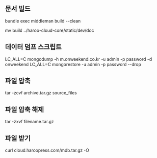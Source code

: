 ## 문서 빌드

bundle exec middleman build --clean

mv build ../haroo-cloud-core/static/dev/doc

## 데이터 덤프 스크립트
LC_ALL=C mongodump -h m.onweekend.co.kr -u admin -p password -d onweekend
LC_ALL=C mongorestore -u admin -p password --drop


## 파일 압축
tar -zcvf archive.tar.gz source_files


## 파일 압축 해제
tar -zxvf filename.tar.gz


## 파일 받기
curl cloud.haroopress.com/mdb.tar.gz -O